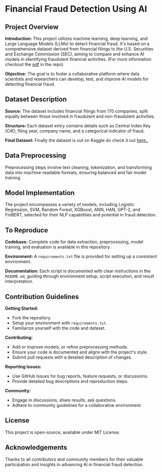 # Financial Fraud Detection Using AI

## Project Overview

**Introduction:** This project utilizes machine learning, deep learning, and Large Language Models (LLMs) to detect financial fraud. It's based on a comprehensive dataset derived from financial filings to the U.S. Securities and Exchange Commission (SEC), aiming to compare and enhance AI models in identifying fraudulent financial activities. (For more information checkout the [pdf](https://github.com/amitkedia007/Financial-Fraud-Detection-Using-LLMs/blob/main/Detailed_Report_on_financial_fraud_detection.pdf) in the repo)

**Objective:** The goal is to foster a collaborative platform where data scientists and researchers can develop, test, and improve AI models for detecting financial fraud.

## Dataset Description

**Source:** The dataset includes financial filings from 170 companies, split equally between those involved in fraudulent and non-fraudulent activities.

**Structure:** Each dataset entry contains details such as Central Index Key (CIK), filing year, company name, and a categorical indicator of fraud.

**Final Dataset:** Finally the dataset is out on Kaggle do check it out [here..](https://www.kaggle.com/datasets/amitkedia/financial-statement-fraud-data/)

## Data Preprocessing

Preprocessing steps involve text cleaning, tokenization, and transforming data into machine-readable formats, ensuring balanced and fair model training.

## Model Implementation

The project encompasses a variety of models, including Logistic Regression, SVM, Random Forest, XGBoost, ANN, HAN, GPT-2, and FinBERT, selected for their NLP capabilities and potential in fraud detection.

## To Reproduce

**Codebase:** Complete code for data extraction, preprocessing, model training, and evaluation is available in this repository.

**Environment:** A `requirements.txt` file is provided for setting up a consistent environment.

**Documentation:** Each script is documented with clear instructions in the `README.md`, guiding through environment setup, script execution, and result interpretation.

## Contribution Guidelines

**Getting Started:**
- Fork the repository.
- Setup your environment with `requirements.txt`.
- Familiarize yourself with the code and dataset.

**Contributing:**
- Add or improve models, or refine preprocessing methods.
- Ensure your code is documented and aligns with the project's style.
- Submit pull requests with a detailed description of changes.

**Reporting Issues:**
- Use GitHub Issues for bug reports, feature requests, or discussions.
- Provide detailed bug descriptions and reproduction steps.

**Community:**
- Engage in discussions, share results, ask questions.
- Adhere to community guidelines for a collaborative environment.

## License

This project is open-source, available under MIT License.

## Acknowledgements

Thanks to all contributors and community members for their valuable participation and insights in advancing AI in financial fraud detection.
